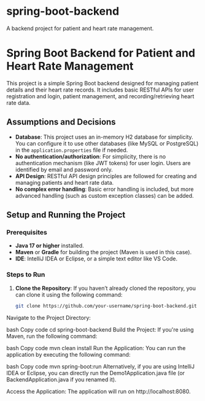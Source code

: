 # spring-boot-backend
A backend project for patient and heart rate management.

# Spring Boot Backend for Patient and Heart Rate Management

This project is a simple Spring Boot backend designed for managing patient details and their heart rate records. It includes basic RESTful APIs for user registration and login, patient management, and recording/retrieving heart rate data.

## Assumptions and Decisions

- **Database**: This project uses an in-memory H2 database for simplicity. You can configure it to use other databases (like MySQL or PostgreSQL) in the `application.properties` file if needed.
- **No authentication/authorization**: For simplicity, there is no authentication mechanism (like JWT tokens) for user login. Users are identified by email and password only.
- **API Design**: RESTful API design principles are followed for creating and managing patients and heart rate data.
- **No complex error handling**: Basic error handling is included, but more advanced handling (such as custom exception classes) can be added.

## Setup and Running the Project

### Prerequisites

- **Java 17 or higher** installed.
- **Maven** or **Gradle** for building the project (Maven is used in this case).
- **IDE**: IntelliJ IDEA or Eclipse, or a simple text editor like VS Code.

### Steps to Run

1. **Clone the Repository**:
   If you haven’t already cloned the repository, you can clone it using the following command:
   ```bash
   git clone https://github.com/your-username/spring-boot-backend.git

Navigate to the Project Directory:

bash
Copy code
cd spring-boot-backend
Build the Project: If you're using Maven, run the following command:

bash
Copy code
mvn clean install
Run the Application: You can run the application by executing the following command:

bash
Copy code
mvn spring-boot:run
Alternatively, if you are using IntelliJ IDEA or Eclipse, you can directly run the Demo1Application.java file (or BackendApplication.java if you renamed it).

Access the Application: The application will run on http://localhost:8080.
